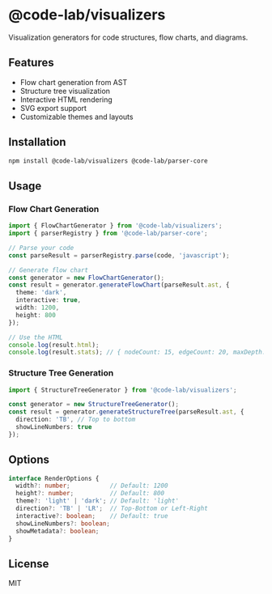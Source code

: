 # @code-lab/visualizers

Visualization generators for code structures, flow charts, and diagrams.

## Features

- Flow chart generation from AST
- Structure tree visualization
- Interactive HTML rendering
- SVG export support
- Customizable themes and layouts

## Installation

```bash
npm install @code-lab/visualizers @code-lab/parser-core
```

## Usage

### Flow Chart Generation

```typescript
import { FlowChartGenerator } from '@code-lab/visualizers';
import { parserRegistry } from '@code-lab/parser-core';

// Parse your code
const parseResult = parserRegistry.parse(code, 'javascript');

// Generate flow chart
const generator = new FlowChartGenerator();
const result = generator.generateFlowChart(parseResult.ast, {
  theme: 'dark',
  interactive: true,
  width: 1200,
  height: 800
});

// Use the HTML
console.log(result.html);
console.log(result.stats); // { nodeCount: 15, edgeCount: 20, maxDepth: 5 }
```

### Structure Tree Generation

```typescript
import { StructureTreeGenerator } from '@code-lab/visualizers';

const generator = new StructureTreeGenerator();
const result = generator.generateStructureTree(parseResult.ast, {
  direction: 'TB', // Top to bottom
  showLineNumbers: true
});
```

## Options

```typescript
interface RenderOptions {
  width?: number;           // Default: 1200
  height?: number;          // Default: 800
  theme?: 'light' | 'dark'; // Default: 'light'
  direction?: 'TB' | 'LR';  // Top-Bottom or Left-Right
  interactive?: boolean;    // Default: true
  showLineNumbers?: boolean;
  showMetadata?: boolean;
}
```

## License

MIT

